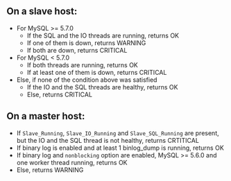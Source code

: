 ## On a slave host:
* For MySQL >= 5.7.0
  * If the SQL and the IO threads are running, returns OK
  * If one of them is down, returns WARNING
  * If both are down, returns CRITICAL
* For MySQL < 5.7.0
  * If both threads are running, returns OK
  * If at least one of them is down, returns CRITICAL
* Else, if none of the condition above was satisfied
  * If the IO and the SQL threads are healthy, returns OK
  * Else, returns CRITICAL

## On a master host:
* If `Slave_Running`, `Slave_IO_Running` and `Slave_SQL_Running` are present, but the IO and the SQL thread is not healthy, returns CRTITICAL
* If binary log is enabled and at least 1 binlog_dump is running, returns OK
* If binary log and `nonblocking` option are enabled, MySQL >= 5.6.0 and one worker thread running, returns OK
* Else, returns WARNING
